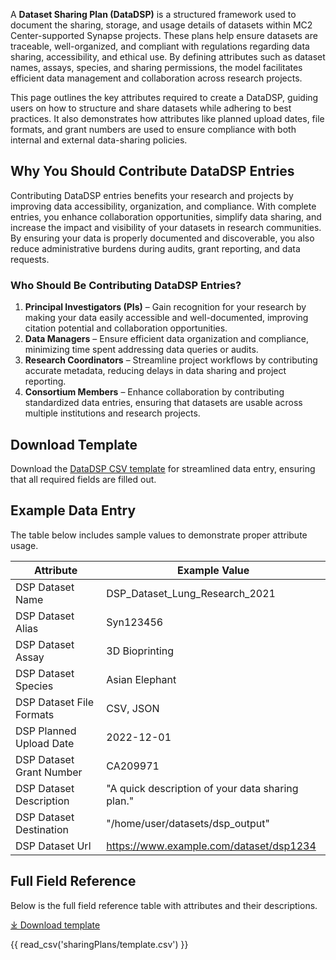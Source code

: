 A **Dataset Sharing Plan (DataDSP)** is a structured framework used to document the sharing, storage, and usage details of datasets within MC2 Center-supported Synapse projects. These plans help ensure datasets are traceable, well-organized, and compliant with regulations regarding data sharing, accessibility, and ethical use. By defining attributes such as dataset names, assays, species, and sharing permissions, the model facilitates efficient data management and collaboration across research projects.

This page outlines the key attributes required to create a DataDSP, guiding users on how to structure and share datasets while adhering to best practices. It also demonstrates how attributes like planned upload dates, file formats, and grant numbers are used to ensure compliance with both internal and external data-sharing policies.

## **Why You Should Contribute DataDSP Entries**
Contributing DataDSP entries benefits your research and projects by improving data accessibility, organization, and compliance. With complete entries, you enhance collaboration opportunities, simplify data sharing, and increase the impact and visibility of your datasets in research communities. By ensuring your data is properly documented and discoverable, you also reduce administrative burdens during audits, grant reporting, and data requests.

### **Who Should Be Contributing DataDSP Entries?**
1. **Principal Investigators (PIs)** – Gain recognition for your research by making your data easily accessible and well-documented, improving citation potential and collaboration opportunities.  
2. **Data Managers** – Ensure efficient data organization and compliance, minimizing time spent addressing data queries or audits.  
3. **Research Coordinators** – Streamline project workflows by contributing accurate metadata, reducing delays in data sharing and project reporting.  
4. **Consortium Members** – Enhance collaboration by contributing standardized data entries, ensuring that datasets are usable across multiple institutions and research projects. 


## Download Template
Download the [DataDSP CSV template](https://github.com/mc2-center/data-models/raw/main/templates/DataDSP.csv) for streamlined data entry, ensuring that all required fields are filled out.


## Example Data Entry
The table below includes sample values to demonstrate proper attribute usage.

| **Attribute**               | **Example Value**                                                                                                      |
|-----------------------------|-------------------------------------------------------------------------------------------------------------------------|
| DSP Dataset Name            | DSP_Dataset_Lung_Research_2021                                                                                          |
| DSP Dataset Alias           | Syn123456                                                                                                          |
| DSP Dataset Assay           | 3D Bioprinting                                                                                                           |
| DSP Dataset Species         | Asian Elephant                                                                                                           |
| DSP Dataset File Formats    | CSV, JSON                                                                                                                |
| DSP Planned Upload Date     | 2022-12-01                                                                                                               |
| DSP Dataset Grant Number    | CA209971                                                                                                                  |
| DSP Dataset Description     | "A quick description of your data sharing plan."            |
| DSP Dataset Destination     | "/home/user/datasets/dsp_output"                                                                                          |
| DSP Dataset Url             | https://www.example.com/dataset/dsp1234                                                                                   |


## Full Field Reference

Below is the full field reference table with attributes and their descriptions.


[⤓ Download template](https://github.com/mc2-center/data-models/raw/main/templates/DataDSP.csv)

{{ read_csv('sharingPlans/template.csv') }}